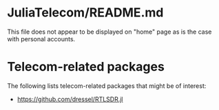# JuliaTelecom/README.md

This file does not appear to be displayed on "home" page as is the case with personal accounts.

# Telecom-related packages
The following lists telecom-related packages that might be of interest:
 - https://github.com/dressel/RTLSDR.jl
